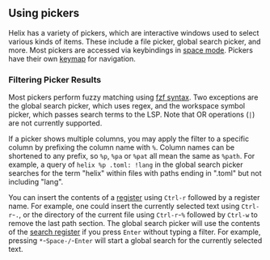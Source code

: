 ## Using pickers

Helix has a variety of pickers, which are interactive windows used to select various kinds of items. These include a file picker, global search picker, and more. Most pickers are accessed via keybindings in [space mode](./keymap.md#space-mode). Pickers have their own [keymap](./keymap.md#picker) for navigation.

### Filtering Picker Results

Most pickers perform fuzzy matching using [fzf syntax](https://github.com/junegunn/fzf?tab=readme-ov-file#search-syntax). Two exceptions are the global search picker, which uses regex, and the workspace symbol picker, which passes search terms to the LSP. Note that OR operations (`|`) are not currently supported.

If a picker shows multiple columns, you may apply the filter to a specific column by prefixing the column name with `%`. Column names can be shortened to any prefix, so `%p`, `%pa` or `%pat` all mean the same as `%path`. For example, a query of `helix %p .toml: !lang` in the global search picker searches for the term "helix" within files with paths ending in ".toml" but not including "lang".

You can insert the contents of a [register](./registers.md) using `Ctrl-r` followed by a register name. For example, one could insert the currently selected text using `Ctrl-r`-`.`, or the directory of the current file using `Ctrl-r`-`%` followed by `Ctrl-w` to remove the last path section. The global search picker will use the contents of the [search register](./registers.md#default-registers) if you press `Enter` without typing a filter. For example, pressing `*`-`Space-/`-`Enter` will start a global search for the currently selected text.
